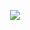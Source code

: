 <p align="center">
  <img src="https://capsule-render.vercel.app/api?type=Slice&height=250&text=Hello%20World!&desc=Hello%20capsule%20render"/>
</p>
